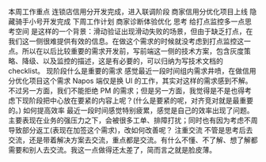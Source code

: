 本周工作重点
连锁店信用分开发完成，进入联调阶段
商家信用分优化项目上线
隐藏骑手小号开发完成
下周工作计划
商家诊断体验优化
思考
给打点监控多一点思考空间
是这样的一个背景：滑动验证出现滑动失败的场景，但由于缺乏打点，在我们这一侧很难提供有效的信息。在做这个需求的时候就没考虑到打点监控这一点。所以在以后比较重要的需求开发前，写前端这一侧的技术方案，包含灰度策略、降级、以及监控的描述，这是有必要的，可以归纳为写技术文档的 checklist。
现阶段什么是重要的需求
感觉最近一段时间组内需求井喷，在做信用分优化项目这个需求 Napos 端仅是换 UI 的工作，其实对这样的需求感到不解。不过另一方面，我们不能拒绝 PM 的需求；但是另一方面，我觉得是不是也得考虑下现阶段把中心放在要紧的内容上呢？(什么是要紧的呢，对齐竞对就是最重要的。)
如何提高效率
最近一段时间感觉特别疲累，感觉是自己的效率出现了问题。主要表现在业务的强压力之下，会被很多工单、排障打扰；同时也有因为考虑不周导致部分返工(表现在加签这个需求)，改如何改善呢？
注重交流
不管是思考后去交流，还是带着解决方案去交流，重点都是交流。有什么不懂、不了解、想了解都需要和别人去交流。我这一点做得还太差了，简而言之就是脸皮薄。